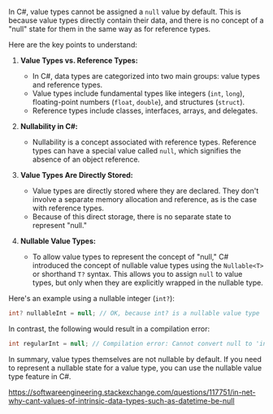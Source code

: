 In C#, value types cannot be assigned a `null` value by default. This is because value types directly contain their data, and there is no concept of a "null" state for them in the same way as for reference types.

Here are the key points to understand:

1. **Value Types vs. Reference Types:**
   - In C#, data types are categorized into two main groups: value types and reference types.
   - Value types include fundamental types like integers (`int`, `long`), floating-point numbers (`float`, `double`), and structures (`struct`).
   - Reference types include classes, interfaces, arrays, and delegates.

2. **Nullability in C#:**
   - Nullability is a concept associated with reference types. Reference types can have a special value called `null`, which signifies the absence of an object reference.

3. **Value Types Are Directly Stored:**
   - Value types are directly stored where they are declared. They don't involve a separate memory allocation and reference, as is the case with reference types.
   - Because of this direct storage, there is no separate state to represent "null."

4. **Nullable Value Types:**
   - To allow value types to represent the concept of "null," C# introduced the concept of nullable value types using the `Nullable<T>` or shorthand `T?` syntax. This allows you to assign `null` to value types, but only when they are explicitly wrapped in the nullable type.

Here's an example using a nullable integer (`int?`):

```csharp
int? nullableInt = null; // OK, because int? is a nullable value type
```

In contrast, the following would result in a compilation error:

```csharp
int regularInt = null; // Compilation error: Cannot convert null to 'int' because it is a non-nullable value type
```

In summary, value types themselves are not nullable by default. If you need to represent a nullable state for a value type, you can use the nullable value type feature in C#.

https://softwareengineering.stackexchange.com/questions/117751/in-net-why-cant-values-of-intrinsic-data-types-such-as-datetime-be-null